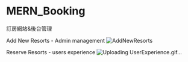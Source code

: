 # MERN_Booking
訂房網站&amp;後台管理

Add New Resorts - Admin management
![AddNewResorts](https://user-images.githubusercontent.com/110445559/229020510-cbba3927-2af3-4deb-b20e-0ddd79a7a3ee.gif)


Reserve Resorts - users experience
![Uploading UserExperience.gif…]()
